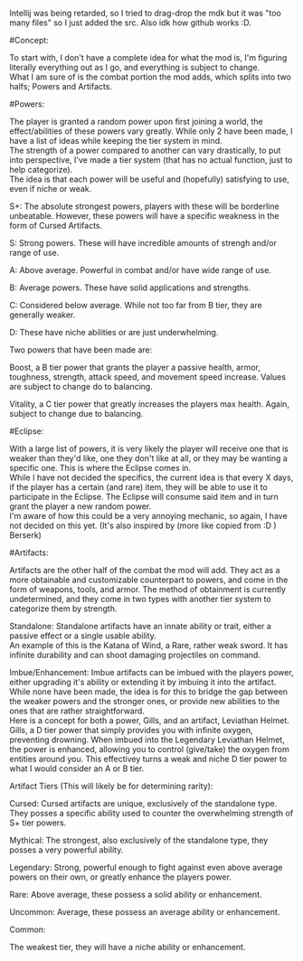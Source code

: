 Intellij was being retarded, so I tried to drag-drop the mdk but it was "too many files" so I just added the src. Also idk how github works :D.

#Concept:

To start with, I don't have a complete idea for what the mod is, I'm figuring literally everything out as I go, and everything is subject to change.  
What I am sure of is the combat portion the mod adds, which splits into two halfs; Powers and Artifacts.

#Powers:

The player is granted a random power upon first joining a world, the effect/abilities of these powers vary greatly. While only 2 have been made, I have a list of ideas while keeping the tier system in mind.  
The strength of a power compared to another can vary drastically, to put into perspective, I've made a tier system (that has no actual function, just to help categorize).  
The idea is that each power will be useful and (hopefully) satisfying to use, even if niche or weak.

S+:
The absolute strongest powers, players with these will be borderline unbeatable. However, these powers will have a specific weakness in the form of Cursed Artifacts.

S:
Strong powers. These will have incredible amounts of strengh and/or range of use.

A:
Above average. Powerful in combat and/or have wide range of use.

B:
Average powers. These have solid applications and strengths.

C:
Considered below average. While not too far from B tier, they are generally weaker.

D:
These have niche abilities or are just underwhelming.



Two powers that have been made are:

Boost, a B tier power that grants the player a passive health, armor, toughness, strength, attack speed, and movement speed increase. Values are subject to change do to balancing.

Vitality, a C tier power that greatly increases the players max health. Again, subject to change due to balancing.


#Eclipse:

With a large list of powers, it is very likely the player will receive one that is weaker than they'd like, one they don't like at all, or they may be wanting a specific one. This is where the Eclipse comes in.  
While I have not decided the specifics, the current idea is that every X days, if the player has a certain (and rare) item, they will be able to use it to participate in the Eclipse. The Eclipse will consume said item and in turn grant the player a new random power.  
I'm aware of how this could be a very annoying mechanic, so again, I have not decided on this yet. (It's also inspired by (more like copied from :D ) Berserk)



#Artifacts:

Artifacts are the other half of the combat the mod will add. They act as a more obtainable and customizable counterpart to powers, and come in the form of weapons, tools, and armor.
The method of obtainment is currently undetermined, and they come in two types with another tier system to categorize them by strength.  

Standalone: Standalone artifacts have an innate ability or trait, either a passive effect or a single usable ability.  
An example of this is the Katana of Wind, a Rare, rather weak sword. It has infinite durability and can shoot damaging projectiles on command.
  
Imbue/Enhancement: Imbue artifacts can be imbued with the players power, either upgrading it's ability or extending it by imbuing it into the artifact.  
While none have been made, the idea is for this to bridge the gap between the weaker powers and the stronger ones, or provide new abilities to the ones that are rather straightforward.  
Here is a concept for both a power, Gills, and an artifact, Leviathan Helmet. Gills, a D tier power that simply provides you with infinite oxygen, preventing drowning. When imbued into the Legendary Leviathan Helmet, the power is enhanced, allowing you to control (give/take) the oxygen from entities around you. This effectivey turns a weak and niche D tier power to what I would consider an A or B tier.
  
Artifact Tiers (This will likely be for determining rarity):

Cursed:
Cursed artifacts are unique, exclusively of the standalone type. They posses a specific ability used to counter the overwhelming strength of S+ tier powers.

Mythical:
The strongest, also exclusively of the standalone type, they posses a very powerful ability.

Legendary:
Strong, powerful enough to fight against even above average powers on their own, or greatly enhance the players power.

Rare:
Above average, these possess a solid ability or enhancement.

Uncommon:
Average, these possess an average ability or enhancement.

Common:

The weakest tier, they will have a niche ability or enhancement.
